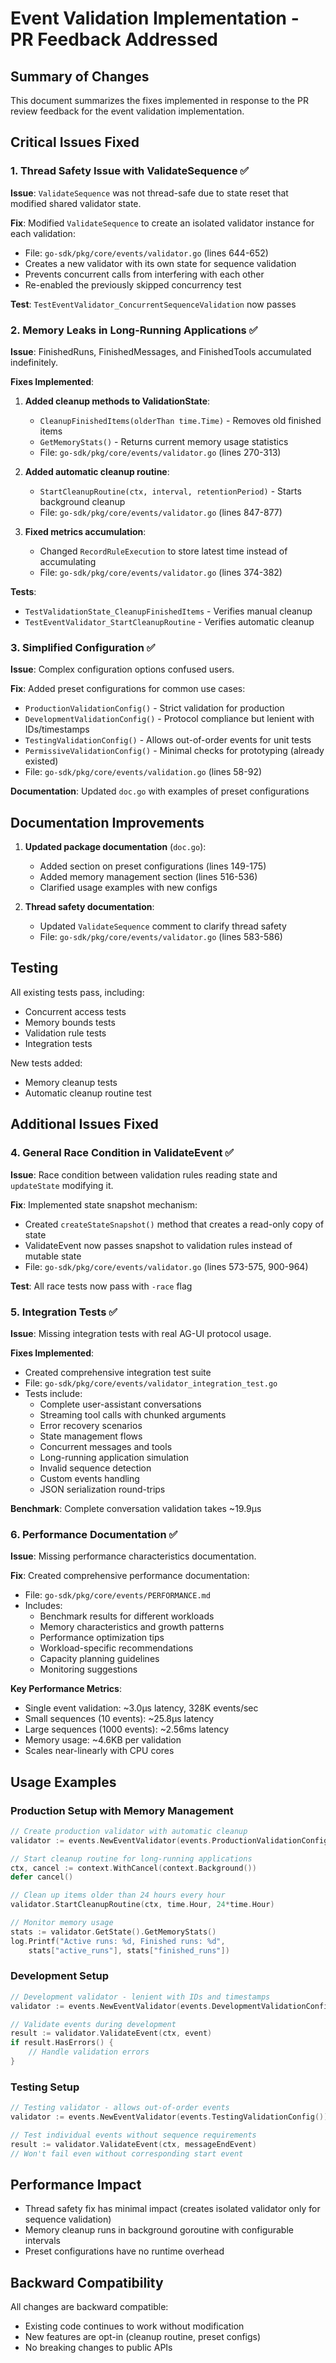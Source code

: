 # Event Validation Implementation - PR Feedback Addressed

## Summary of Changes

This document summarizes the fixes implemented in response to the PR review feedback for the event validation implementation.

## Critical Issues Fixed

### 1. Thread Safety Issue with ValidateSequence ✅

**Issue**: `ValidateSequence` was not thread-safe due to state reset that modified shared validator state.

**Fix**: Modified `ValidateSequence` to create an isolated validator instance for each validation:
- File: `go-sdk/pkg/core/events/validator.go` (lines 644-652)
- Creates a new validator with its own state for sequence validation
- Prevents concurrent calls from interfering with each other
- Re-enabled the previously skipped concurrency test

**Test**: `TestEventValidator_ConcurrentSequenceValidation` now passes

### 2. Memory Leaks in Long-Running Applications ✅

**Issue**: FinishedRuns, FinishedMessages, and FinishedTools accumulated indefinitely.

**Fixes Implemented**:

1. **Added cleanup methods to ValidationState**:
   - `CleanupFinishedItems(olderThan time.Time)` - Removes old finished items
   - `GetMemoryStats()` - Returns current memory usage statistics
   - File: `go-sdk/pkg/core/events/validator.go` (lines 270-313)

2. **Added automatic cleanup routine**:
   - `StartCleanupRoutine(ctx, interval, retentionPeriod)` - Starts background cleanup
   - File: `go-sdk/pkg/core/events/validator.go` (lines 847-877)

3. **Fixed metrics accumulation**:
   - Changed `RecordRuleExecution` to store latest time instead of accumulating
   - File: `go-sdk/pkg/core/events/validator.go` (lines 374-382)

**Tests**: 
- `TestValidationState_CleanupFinishedItems` - Verifies manual cleanup
- `TestEventValidator_StartCleanupRoutine` - Verifies automatic cleanup

### 3. Simplified Configuration ✅

**Issue**: Complex configuration options confused users.

**Fix**: Added preset configurations for common use cases:
- `ProductionValidationConfig()` - Strict validation for production
- `DevelopmentValidationConfig()` - Protocol compliance but lenient with IDs/timestamps
- `TestingValidationConfig()` - Allows out-of-order events for unit tests
- `PermissiveValidationConfig()` - Minimal checks for prototyping (already existed)
- File: `go-sdk/pkg/core/events/validation.go` (lines 58-92)

**Documentation**: Updated `doc.go` with examples of preset configurations

## Documentation Improvements

1. **Updated package documentation** (`doc.go`):
   - Added section on preset configurations (lines 149-175)
   - Added memory management section (lines 516-536)
   - Clarified usage examples with new configs

2. **Thread safety documentation**:
   - Updated `ValidateSequence` comment to clarify thread safety
   - File: `go-sdk/pkg/core/events/validator.go` (lines 583-586)

## Testing

All existing tests pass, including:
- Concurrent access tests
- Memory bounds tests
- Validation rule tests
- Integration tests

New tests added:
- Memory cleanup tests
- Automatic cleanup routine test

## Additional Issues Fixed

### 4. General Race Condition in ValidateEvent ✅

**Issue**: Race condition between validation rules reading state and `updateState` modifying it.

**Fix**: Implemented state snapshot mechanism:
- Created `createStateSnapshot()` method that creates a read-only copy of state
- ValidateEvent now passes snapshot to validation rules instead of mutable state
- File: `go-sdk/pkg/core/events/validator.go` (lines 573-575, 900-964)

**Test**: All race tests now pass with `-race` flag

### 5. Integration Tests ✅

**Issue**: Missing integration tests with real AG-UI protocol usage.

**Fixes Implemented**:
- Created comprehensive integration test suite
- File: `go-sdk/pkg/core/events/validator_integration_test.go`
- Tests include:
  - Complete user-assistant conversations
  - Streaming tool calls with chunked arguments
  - Error recovery scenarios
  - State management flows
  - Concurrent messages and tools
  - Long-running application simulation
  - Invalid sequence detection
  - Custom events handling
  - JSON serialization round-trips

**Benchmark**: Complete conversation validation takes ~19.9μs

### 6. Performance Documentation ✅

**Issue**: Missing performance characteristics documentation.

**Fix**: Created comprehensive performance documentation:
- File: `go-sdk/pkg/core/events/PERFORMANCE.md`
- Includes:
  - Benchmark results for different workloads
  - Memory characteristics and growth patterns
  - Performance optimization tips
  - Workload-specific recommendations
  - Capacity planning guidelines
  - Monitoring suggestions

**Key Performance Metrics**:
- Single event validation: ~3.0μs latency, 328K events/sec
- Small sequences (10 events): ~25.8μs latency
- Large sequences (1000 events): ~2.56ms latency
- Memory usage: ~4.6KB per validation
- Scales near-linearly with CPU cores

## Usage Examples

### Production Setup with Memory Management

```go
// Create production validator with automatic cleanup
validator := events.NewEventValidator(events.ProductionValidationConfig())

// Start cleanup routine for long-running applications
ctx, cancel := context.WithCancel(context.Background())
defer cancel()

// Clean up items older than 24 hours every hour
validator.StartCleanupRoutine(ctx, time.Hour, 24*time.Hour)

// Monitor memory usage
stats := validator.GetState().GetMemoryStats()
log.Printf("Active runs: %d, Finished runs: %d", 
    stats["active_runs"], stats["finished_runs"])
```

### Development Setup

```go
// Development validator - lenient with IDs and timestamps
validator := events.NewEventValidator(events.DevelopmentValidationConfig())

// Validate events during development
result := validator.ValidateEvent(ctx, event)
if result.HasErrors() {
    // Handle validation errors
}
```

### Testing Setup

```go
// Testing validator - allows out-of-order events
validator := events.NewEventValidator(events.TestingValidationConfig())

// Test individual events without sequence requirements
result := validator.ValidateEvent(ctx, messageEndEvent)
// Won't fail even without corresponding start event
```

## Performance Impact

- Thread safety fix has minimal impact (creates isolated validator only for sequence validation)
- Memory cleanup runs in background goroutine with configurable intervals
- Preset configurations have no runtime overhead

## Backward Compatibility

All changes are backward compatible:
- Existing code continues to work without modification
- New features are opt-in (cleanup routine, preset configs)
- No breaking changes to public APIs